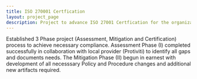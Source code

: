 ```yaml
---
title: ISO 270001 Certfication
layout: project_page
description: Project to advance ISO 27001 Certfication for the organization. 
---
```


Established 3 Phase project (Assessment, Mitigation and Certification) process to achieve necessary compliance. Assessment Phase (I) completed successfully in collaboration with local provider (Protiviti) to identify all gaps and documents needs. The Mitigation Phase (II) begun in earnest with development of all necesssary Policy and Procedure changes and additional new artifacts required.